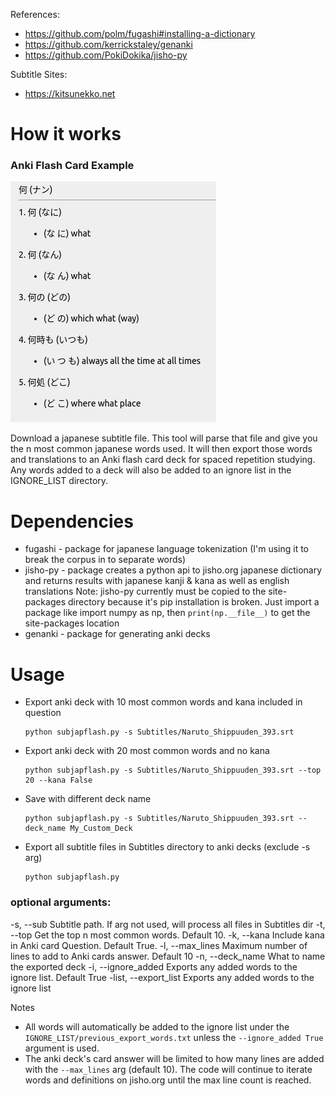 References:
- https://github.com/polm/fugashi#installing-a-dictionary
- https://github.com/kerrickstaley/genanki
- https://github.com/PokiDokika/jisho-py

Subtitle Sites:
- https://kitsunekko.net

# How it works
### Anki Flash Card Example

![Example](example.png)

Download a japanese subtitle file. This tool will parse that file and give you the n most common japanese words used. It will then export those words and translations to an Anki flash card deck for spaced repetition studying.
Any words added to a deck will also be added to an ignore list in the IGNORE_LIST directory.

# Dependencies
- fugashi - package for japanese language tokenization (I'm using it to break the corpus in to separate words)
- jisho-py - package creates a python api to jisho.org japanese dictionary and returns results with japanese kanji & kana as well as english translations
Note: jisho-py currently must be copied to the site-packages directory because it's pip installation is broken. Just import a package like import numpy as np, then `print(np.__file__)` to get the site-packages location
- genanki - package for generating anki decks

# Usage
- Export anki deck with 10 most common words and kana included in question
    ```
    python subjapflash.py -s Subtitles/Naruto_Shippuuden_393.srt
    ```
- Export anki deck with 20 most common words and no kana
    ```
    python subjapflash.py -s Subtitles/Naruto_Shippuuden_393.srt --top 20 --kana False 
    ```
- Save with different deck name
    ```
    python subjapflash.py -s Subtitles/Naruto_Shippuuden_393.srt --deck_name My_Custom_Deck
    ```
- Export all subtitle files in Subtitles directory to anki decks (exclude -s arg)
    ```
    python subjapflash.py
    ```
### optional arguments:
  -s, --sub Subtitle path. If arg not used, will process all files in Subtitles dir
  -t, --top Get the top n most common words. Default 10.
  -k, --kana Include kana in Anki card Question. Default True.
  -l, --max_lines Maximum number of lines to add to Anki cards answer. Default 10
  -n, --deck_name What to name the exported deck
  -i, --ignore_added Exports any added words to the ignore list. Default True
  -list, --export_list  Exports any added words to the ignore list   

Notes
- All words will automatically be added to the ignore list under the `IGNORE_LIST/previous_export_words.txt` unless the `--ignore_added True` argument is used.
- The anki deck's card answer will be limited to how many lines are added with the `--max_lines` arg (default 10). The code will continue to iterate words and definitions on jisho.org until the max line count is reached.